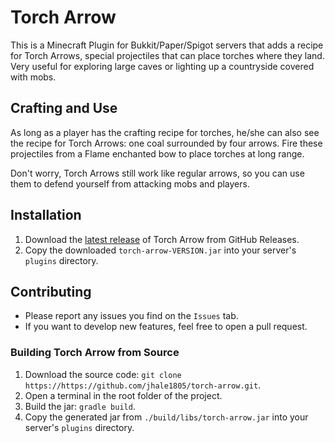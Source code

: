 # Torch Arrow
This is a Minecraft Plugin for Bukkit/Paper/Spigot servers that adds a recipe
for Torch Arrows, special projectiles that can place torches where they land.
Very useful for exploring large caves or lighting up a countryside covered with mobs.

## Crafting and Use
As long as a player has the crafting recipe for torches, he/she can also see 
the recipe for Torch Arrows: one coal surrounded by four arrows. Fire these
projectiles from a Flame enchanted bow to place torches at long range.

Don't worry, Torch Arrows still work like regular arrows, so you can use them
to defend yourself from attacking mobs and players.

## Installation
1. Download the [latest release](https://github.com/jhale1805/torch-arrow/releases/) of Torch Arrow from GitHub Releases.
2. Copy the downloaded `torch-arrow-VERSION.jar` into your server's `plugins` directory.

## Contributing
 * Please report any issues you find on the `Issues` tab.
 * If you want to develop new features, feel free to open a pull request.

### Building Torch Arrow from Source
1. Download the source code: `git clone https://https://github.com/jhale1805/torch-arrow.git`.
2. Open a terminal in the root folder of the project.
3. Build the jar: `gradle build`.
4. Copy the generated jar from `./build/libs/torch-arrow.jar` into your server's `plugins` directory.
